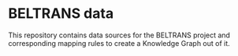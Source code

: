 # BELTRANS data

This repository contains data sources for the BELTRANS project and corresponding mapping rules to create a Knowledge Graph out of it.



